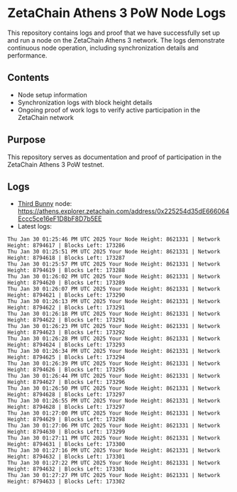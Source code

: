 # ZetaChain Athens 3 PoW Node Logs
This repository contains logs and proof that we have successfully set up and run a node on the ZetaChain Athens 3 network. The logs demonstrate continuous node operation, including synchronization details and performance.

## Contents
- Node setup information
- Synchronization logs with block height details
- Ongoing proof of work logs to verify active participation in the ZetaChain network

## Purpose
This repository serves as documentation and proof of participation in the ZetaChain Athens 3 PoW testnet.

## Logs

- [Third Bunny](https://thirdbunny.xyz/) node: https://athens.explorer.zetachain.com/address/0x225254d35dE666064Eccc5ce16eF1D8bF8D7b5EE
- Latest logs:
```
Thu Jan 30 01:25:46 PM UTC 2025 Your Node Height: 8621331 | Network Height: 8794617 | Blocks Left: 173286
Thu Jan 30 01:25:51 PM UTC 2025 Your Node Height: 8621331 | Network Height: 8794618 | Blocks Left: 173287
Thu Jan 30 01:25:57 PM UTC 2025 Your Node Height: 8621331 | Network Height: 8794619 | Blocks Left: 173288
Thu Jan 30 01:26:02 PM UTC 2025 Your Node Height: 8621331 | Network Height: 8794620 | Blocks Left: 173289
Thu Jan 30 01:26:07 PM UTC 2025 Your Node Height: 8621331 | Network Height: 8794621 | Blocks Left: 173290
Thu Jan 30 01:26:13 PM UTC 2025 Your Node Height: 8621331 | Network Height: 8794622 | Blocks Left: 173291
Thu Jan 30 01:26:18 PM UTC 2025 Your Node Height: 8621331 | Network Height: 8794622 | Blocks Left: 173291
Thu Jan 30 01:26:23 PM UTC 2025 Your Node Height: 8621331 | Network Height: 8794623 | Blocks Left: 173292
Thu Jan 30 01:26:28 PM UTC 2025 Your Node Height: 8621331 | Network Height: 8794624 | Blocks Left: 173293
Thu Jan 30 01:26:34 PM UTC 2025 Your Node Height: 8621331 | Network Height: 8794625 | Blocks Left: 173294
Thu Jan 30 01:26:39 PM UTC 2025 Your Node Height: 8621331 | Network Height: 8794626 | Blocks Left: 173295
Thu Jan 30 01:26:44 PM UTC 2025 Your Node Height: 8621331 | Network Height: 8794627 | Blocks Left: 173296
Thu Jan 30 01:26:50 PM UTC 2025 Your Node Height: 8621331 | Network Height: 8794628 | Blocks Left: 173297
Thu Jan 30 01:26:55 PM UTC 2025 Your Node Height: 8621331 | Network Height: 8794628 | Blocks Left: 173297
Thu Jan 30 01:27:00 PM UTC 2025 Your Node Height: 8621331 | Network Height: 8794629 | Blocks Left: 173298
Thu Jan 30 01:27:06 PM UTC 2025 Your Node Height: 8621331 | Network Height: 8794630 | Blocks Left: 173299
Thu Jan 30 01:27:11 PM UTC 2025 Your Node Height: 8621331 | Network Height: 8794631 | Blocks Left: 173300
Thu Jan 30 01:27:16 PM UTC 2025 Your Node Height: 8621331 | Network Height: 8794632 | Blocks Left: 173301
Thu Jan 30 01:27:22 PM UTC 2025 Your Node Height: 8621331 | Network Height: 8794632 | Blocks Left: 173301
Thu Jan 30 01:27:27 PM UTC 2025 Your Node Height: 8621331 | Network Height: 8794633 | Blocks Left: 173302
```
